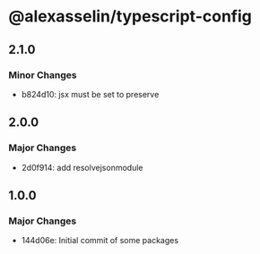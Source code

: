 # @alexasselin/typescript-config

## 2.1.0

### Minor Changes

- b824d10: jsx must be set to preserve

## 2.0.0

### Major Changes

- 2d0f914: add resolvejsonmodule

## 1.0.0

### Major Changes

- 144d06e: Initial commit of some packages

